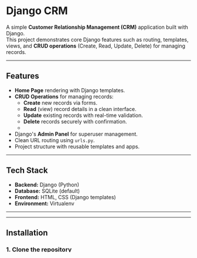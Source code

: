 # Django CRM 
A simple **Customer Relationship Management (CRM)** application built with Django.  
This project demonstrates core Django features such as routing, templates, views, and **CRUD operations** (Create, Read, Update, Delete) for managing records.

---

## Features

- **Home Page** rendering with Django templates.
- **CRUD Operations** for managing records:
  - **Create** new records via forms.
  - **Read** (view) record details in a clean interface.
  - **Update** existing records with real-time validation.
  - **Delete** records securely with confirmation.
  - 
- Django's **Admin Panel** for superuser management.
- Clean URL routing using `urls.py`.
- Project structure with reusable templates and apps.

---

## Tech Stack

- **Backend:** Django (Python)
- **Database:** SQLite (default)
- **Frontend:** HTML, CSS (Django templates)
- **Environment:** Virtualenv

---

---

## Installation

### 1. Clone the repository
```bash
git clone https://github.com/Samaa21/Django-CRM.git
cd Django-CRM

### 2.Create and activate a virtual environment
python -m venv virt
# Windows
source virt\Scripts\activate
# macOS/Linux
source virt/bin/activate

### 3.Install dependencies
pip install django mysql-connector-python

### 4.Apply migrations:
python manage.py migrate

### 5.Running the Server
python manage.py runserver
